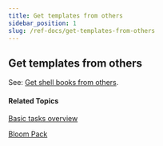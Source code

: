 ```yaml
---
title: Get templates from others
sidebar_position: 1
slug: /ref-docs/get-templates-from-others
---
```


## Get templates from others

See: [Get shell books from others](Get_shell_books_from_others.md).

#### Related Topics

[Basic tasks overview](Basic_tasks_overview.md)

[Bloom Pack](../../Concepts/Bloom_Pack.md)
